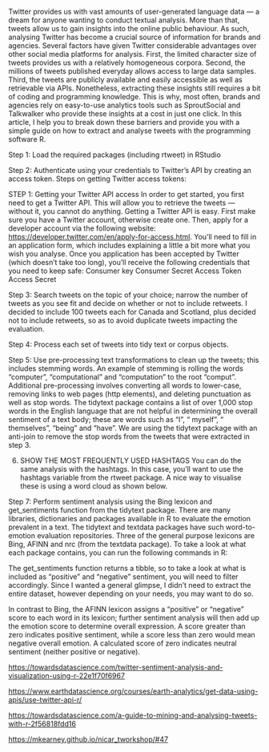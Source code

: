 Twitter provides us with vast amounts of user-generated language data — a dream for anyone wanting to conduct textual analysis. More than that, tweets allow us to gain insights into the online public behaviour. As such, analysing Twitter has become a crucial source of information for brands and agencies.
Several factors have given Twitter considerable advantages over other social media platforms for analysis. First, the limited character size of tweets provides us with a relatively homogeneous corpora. Second, the millions of tweets published everyday allows access to large data samples. Third, the tweets are publicly available and easily accessible as well as retrievable via APIs.
Nonetheless, extracting these insights still requires a bit of coding and programming knowledge. This is why, most often, brands and agencies rely on easy-to-use analytics tools such as SproutSocial and Talkwalker who provide these insights at a cost in just one click.
In this article, I help you to break down these barriers and provide you with a simple guide on how to extract and analyse tweets with the programming software R.

Step 1: Load the required packages (including rtweet) in RStudio

Step 2: Authenticate using your credentials to Twitter’s API by creating an access token. Steps on getting Twitter access tokens:

STEP 1: Getting your Twitter API access
In order to get started, you first need to get a Twitter API. This will allow you to retrieve the tweets — without it, you cannot do anything. Getting a Twitter API is easy. First make sure you have a Twitter account, otherwise create one. Then, apply for a developer account via the following website: https://developer.twitter.com/en/apply-for-access.html. You’ll need to fill in an application form, which includes explaining a little a bit more what you wish you analyse.
Once you application has been accepted by Twitter (which doesn’t take too long), you’ll receive the following credentials that you need to keep safe:
Consumer key
Consumer Secret
Access Token
Access Secret

Step 3: Search tweets on the topic of your choice; narrow the number of tweets as you see fit and decide on whether or not to include retweets. I decided to include 100 tweets each for Canada and Scotland, plus decided not to include retweets, so as to avoid duplicate tweets impacting the evaluation.


Step 4: Process each set of tweets into tidy text or corpus objects.

Step 5: Use pre-processing text transformations to clean up the tweets; this includes stemming words. An example of stemming is rolling the words “computer”, “computational” and “computation” to the root “comput”.
Additional pre-processing involves converting all words to lower-case, removing links to web pages (http elements), and deleting punctuation as well as stop words. The tidytext package contains a list of over 1,000 stop words in the English language that are not helpful in determining the overall sentiment of a text body; these are words such as “I”, “ myself”, “ themselves”, “being” and “have”. We are using the tidytext package with an anti-join to remove the stop words from the tweets that were extracted in step 3.

6. SHOW THE MOST FREQUENTLY USED HASHTAGS
You can do the same analysis with the hashtags. In this case, you’ll want to use the hashtags variable from the rtweet package. A nice way to visualise these is using a word cloud as shown below.

Step 7: Perform sentiment analysis using the Bing lexicon and get_sentiments function from the tidytext package. There are many libraries, dictionaries and packages available in R to evaluate the emotion prevalent in a text. The tidytext and textdata packages have such word-to-emotion evaluation repositories. Three of the general purpose lexicons are Bing, AFINN and nrc (from the textdata package).
To take a look at what each package contains, you can run the following commands in R:

The get_sentiments function returns a tibble, so to take a look at what is included as “positive” and “negative” sentiment, you will need to filter accordingly. Since I wanted a general glimpse, I didn’t need to extract the entire dataset, however depending on your needs, you may want to do so.

In contrast to Bing, the AFINN lexicon assigns a “positive” or “negative” score to each word in its lexicon; further sentiment analysis will then add up the emotion score to determine overall expression. A score greater than zero indicates positive sentiment, while a score less than zero would mean negative overall emotion. A calculated score of zero indicates neutral sentiment (neither positive or negative).

https://towardsdatascience.com/twitter-sentiment-analysis-and-visualization-using-r-22e1f70f6967

https://www.earthdatascience.org/courses/earth-analytics/get-data-using-apis/use-twitter-api-r/

https://towardsdatascience.com/a-guide-to-mining-and-analysing-tweets-with-r-2f56818fdd16

https://mkearney.github.io/nicar_tworkshop/#47

